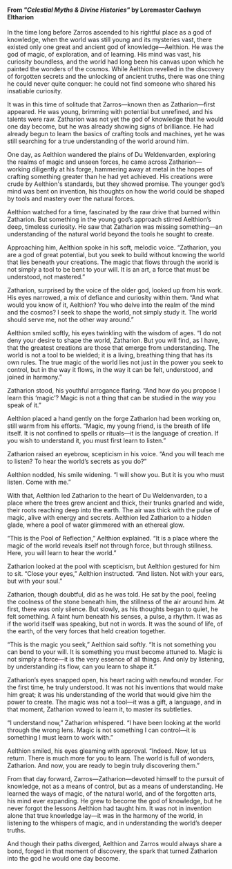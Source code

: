 #### From _"Celestial Myths & Divine Histories"_ by Loremaster Caelwyn Eltharion

In the time long before Zarros ascended to his rightful place as a god of knowledge, when the world was still young and its mysteries vast, there existed only one great and ancient god of knowledge—Aelthion. He was the god of magic, of exploration, and of learning. His mind was vast, his curiosity boundless, and the world had long been his canvas upon which he painted the wonders of the cosmos. While Aelthion revelled in the discovery of forgotten secrets and the unlocking of ancient truths, there was one thing he could never quite conquer: he could not find someone who shared his insatiable curiosity.

It was in this time of solitude that Zarros—known then as Zatharion—first appeared. He was young, brimming with potential but unrefined, and his talents were raw. Zatharion was not yet the god of knowledge that he would one day become, but he was already showing signs of brilliance. He had already begun to learn the basics of crafting tools and machines, yet he was still searching for a true understanding of the world around him.

One day, as Aelthion wandered the plains of Du Weldenvarden, exploring the realms of magic and unseen forces, he came across Zatharion—working diligently at his forge, hammering away at metal in the hopes of crafting something greater than he had yet achieved. His creations were crude by Aelthion's standards, but they showed promise. The younger god’s mind was bent on invention, his thoughts on how the world could be shaped by tools and mastery over the natural forces.

Aelthion watched for a time, fascinated by the raw drive that burned within Zatharion. But something in the young god’s approach stirred Aelthion’s deep, timeless curiosity. He saw that Zatharion was missing something—an understanding of the natural world beyond the tools he sought to create.

Approaching him, Aelthion spoke in his soft, melodic voice. “Zatharion, you are a god of great potential, but you seek to build without knowing the world that lies beneath your creations. The magic that flows through the world is not simply a tool to be bent to your will. It is an art, a force that must be understood, not mastered.”

Zatharion, surprised by the voice of the older god, looked up from his work. His eyes narrowed, a mix of defiance and curiosity within them. “And what would you know of it, Aelthion? You who delve into the realm of the mind and the cosmos? I seek to shape the world, not simply study it. The world should serve me, not the other way around.”

Aelthion smiled softly, his eyes twinkling with the wisdom of ages. “I do not deny your desire to shape the world, Zatharion. But you will find, as I have, that the greatest creations are those that emerge from understanding. The world is not a tool to be wielded; it is a living, breathing thing that has its own rules. The true magic of the world lies not just in the power you seek to control, but in the way it flows, in the way it can be felt, understood, and joined in harmony.”

Zatharion stood, his youthful arrogance flaring. “And how do you propose I learn this ‘magic’? Magic is not a thing that can be studied in the way you speak of it.”

Aelthion placed a hand gently on the forge Zatharion had been working on, still warm from his efforts. “Magic, my young friend, is the breath of life itself. It is not confined to spells or rituals—it is the language of creation. If you wish to understand it, you must first learn to listen.”

Zatharion raised an eyebrow, scepticism in his voice. “And you will teach me to listen? To hear the world’s secrets as you do?”

Aelthion nodded, his smile widening. “I will show you. But it is you who must listen. Come with me.”

With that, Aelthion led Zatharion to the heart of Du Weldenvarden, to a place where the trees grew ancient and thick, their trunks gnarled and wide, their roots reaching deep into the earth. The air was thick with the pulse of magic, alive with energy and secrets. Aelthion led Zatharion to a hidden glade, where a pool of water glimmered with an ethereal glow.

“This is the Pool of Reflection,” Aelthion explained. “It is a place where the magic of the world reveals itself not through force, but through stillness. Here, you will learn to hear the world.”

Zatharion looked at the pool with scepticism, but Aelthion gestured for him to sit. “Close your eyes,” Aelthion instructed. “And listen. Not with your ears, but with your soul.”

Zatharion, though doubtful, did as he was told. He sat by the pool, feeling the coolness of the stone beneath him, the stillness of the air around him. At first, there was only silence. But slowly, as his thoughts began to quiet, he felt something. A faint hum beneath his senses, a pulse, a rhythm. It was as if the world itself was speaking, but not in words. It was the sound of life, of the earth, of the very forces that held creation together.

“This is the magic you seek,” Aelthion said softly. “It is not something you can bend to your will. It is something you must become attuned to. Magic is not simply a force—it is the very essence of all things. And only by listening, by understanding its flow, can you learn to shape it.”

Zatharion’s eyes snapped open, his heart racing with newfound wonder. For the first time, he truly understood. It was not his inventions that would make him great; it was his understanding of the world that would give him the power to create. The magic was not a tool—it was a gift, a language, and in that moment, Zatharion vowed to learn it, to master its subtleties.

“I understand now,” Zatharion whispered. “I have been looking at the world through the wrong lens. Magic is not something I can control—it is something I must learn to work with.”

Aelthion smiled, his eyes gleaming with approval. “Indeed. Now, let us return. There is much more for you to learn. The world is full of wonders, Zatharion. And now, you are ready to begin truly discovering them.”

From that day forward, Zarros—Zatharion—devoted himself to the pursuit of knowledge, not as a means of control, but as a means of understanding. He learned the ways of magic, of the natural world, and of the forgotten arts, his mind ever expanding. He grew to become the god of knowledge, but he never forgot the lessons Aelthion had taught him. It was not in invention alone that true knowledge lay—it was in the harmony of the world, in listening to the whispers of magic, and in understanding the world’s deeper truths.

And though their paths diverged, Aelthion and Zarros would always share a bond, forged in that moment of discovery, the spark that turned Zatharion into the god he would one day become.